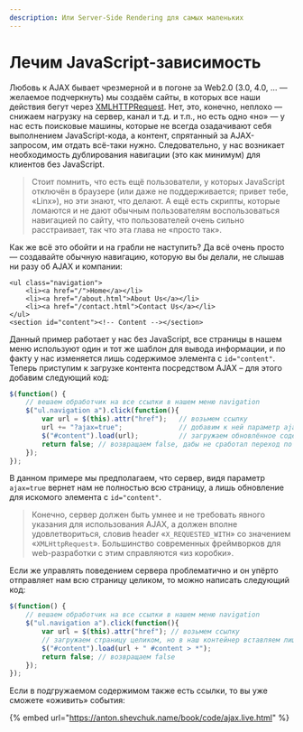 ```yaml
---
description: Или Server-Side Rendering для самых маленьких
---
```


# Лечим JavaScript-зависимость

Любовь к AJAX бывает чрезмерной и в погоне за Web2.0 (3.0, 4.0, … — желаемое подчеркнуть) мы создаём сайты, в которых все наши действия бегут через [XMLHTTPRequest](https://ru.wikipedia.org/wiki/XMLHttpRequest). Нет, это, конечно, неплохо — снижаем нагрузку на сервер, канал и т.д. и т.п., но есть одно «но» — у нас есть поисковые машины, которые не всегда озадачивают себя выполнением JavaScript-кода, а контент, спрятанный за AJAX-запросом, им отдать всё-таки нужно. Следовательно, у нас возникает необходимость дублирования навигации (это как минимум) для клиентов без JavaScript.

> Стоит помнить, что есть ещё пользователи, у которых JavaScript отключён в браузере (или даже не поддерживается; привет тебе, «Linx»), но эти знают, что делают. А ещё есть скрипты, которые ломаются и не дают обычным пользователям воспользоваться навигацией по сайту, что пользователей очень сильно расстраивает, так что эта глава не «просто так».

Как же всё это обойти и на грабли не наступить? Да всё очень просто — создавайте обычную навигацию, которую вы бы делали, не слышав ни разу об AJAX и компании:

```markup
<ul class="navigation">
    <li><a href="/">Home</a></li>
    <li><a href="/about.html">About Us</a></li>
    <li><a href="/contact.html">Contact Us</a></li>
</ul>
<section id="content"><!-- Content --></section>
```

Данный пример работает у нас без JavaScript, все страницы в нашем меню используют один и тот же шаблон для вывода информации, и по факту у нас изменяется лишь содержимое элемента с `id="content"`. Теперь приступим к загрузке контента посредством AJAX – для этого добавим следующий код:

```javascript
$(function() {
    // вешаем обработчик на все ссылки в нашем меню navigation
    $("ul.navigation a").click(function(){
        var url = $(this).attr("href");   // возьмем ссылку
        url += "?ajax=true";              // добавим к ней параметр ajax=true
        $("#content").load(url);          // загружаем обновлённое содержимое
        return false; // возвращаем false, дабы не сработал переход по ссылке
    });
});
```

В данном примере мы предполагаем, что сервер, видя параметр `ajax=true` вернет нам не полностью всю страницу, а лишь обновление для искомого элемента с `id="content"`.

> Конечно, сервер должен быть умнее и не требовать явного указания для использования AJAX, а должен вполне удовлетвориться, словив header «`X_REQUESTED_WITH`» со значением «`XMLHttpRequest`». Большинство современных фреймворков для web-разработки с этим справляются «из коробки».

Если же управлять поведением сервера проблематично и он упёрто отправляет нам всю страницу целиком, то можно написать следующий код:

```javascript
$(function() {
    // вешаем обработчик на все ссылки в нашем меню navigation
    $("ul.navigation a").click(function(){
        var url = $(this).attr("href"); // возьмем ссылку
        // загружаем страницу целиком, но в наш контейнер вставляем лишь содержимое #content загружаемой страницы
        $("#content").load(url + " #content > *");
        return false; // возвращаем false
    });
});
```

Если в подгружаемом содержимом также есть ссылки, то вы уже сможете «оживить» события:

{% embed url="https://anton.shevchuk.name/book/code/ajax.live.html" %}
